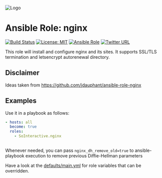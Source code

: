 ![Logo](https://upload.wikimedia.org/wikipedia/commons/thumb/c/c5/Nginx_logo.svg/2000px-Nginx_logo.svg.png)

Ansible Role: nginx
===================

[![Build Status](https://ci.devops.sosoftware.pl/buildStatus/icon?job=SoInteractive/nginx/master)](https://ci.devops.sosoftware.pl/job/SoInteractive/nginx/master) [![License: MIT](https://img.shields.io/badge/License-MIT-blue.svg)](https://opensource.org/licenses/MIT) [![Ansible Role](https://img.shields.io/ansible/role/18220.svg)](https://galaxy.ansible.com/SoInteractive/nginx/) [![Twitter URL](https://img.shields.io/twitter/follow/sointeractive.svg?style=social&label=Follow%20%40SoInteractive)](https://twitter.com/sointeractive)

This role will install and configure nginx and its sites. It supports SSL/TLS termination and letsencrypt autorenewal directory.

Disclaimer
----------
Ideas taken from https://github.com/jdauphant/ansible-role-nginx

Examples
--------

Use it in a playbook as follows:
```yaml
- hosts: all
  become: true
  roles:
    - SoInteractive.nginx
  
```

Whenever needed, you can pass `nginx_dh_remove_old=true` to ansible-playbook 
execution to remove previous Diffie-Hellman parameters

Have a look at the [defaults/main.yml](defaults/main.yml) for role variables
that can be overridden.
